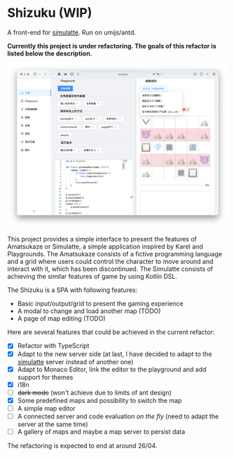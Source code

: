 # Shizuku (WIP)

A front-end for [simulatte](https://github.com/kokoro-aya/simulatte). Run on umijs/antd.

**Currently this project is under refactoring. The goals of this refactor is listed below the description.**

![](./img/screenshot.png)

This project provides a simple interface to present the features of Amatsukaze or Simulatte, a simple application inspired by
Karel and Playgrounds. The Amatsukaze consists of a fictive programming language and a grid where users could control
the character to move around and interact with it, which has been discontinued. The Simulatte consists of achieving the similar
features of game by using Kotlin DSL.

The Shizuku is a SPA with following features:

- Basic input/output/grid to present the gaming experience
- A modal to change and load another map (TODO)
- A page of map editing (TODO)

Here are several features that could be achieved in the current refactor:

- [x] Refactor with TypeScript
- [x] Adapt to the new server side (at last, I have decided to adapt to the [simulatte](https://github.com/kokoro-aya/simulatte) server instead of another one)
- [x] Adapt to Monaco Editor, link the editor to the playground and add support for themes
- [x] i18n
- [ ] ~~dark mode~~ (won't achieve due to limits of ant design)
- [x] Some predefined maps and possibility to switch the map
- [ ] A simple map editor
- [ ] A connected server and code evaluation *on the fly* (need to adapt the server at the same time)
- [ ] A gallery of maps and maybe a map server to persist data

The refactoring is expected to end at around 26/04.

